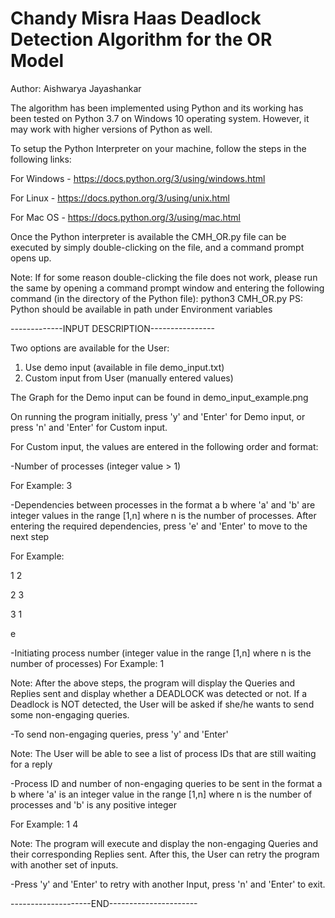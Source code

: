 # Chandy Misra Haas Deadlock Detection Algorithm for the OR Model


Author: Aishwarya Jayashankar

The algorithm has been implemented using Python and its working has been tested on Python 3.7 on Windows 10 operating system.
However, it may work with higher versions of Python as well.

To setup the Python Interpreter on your machine, follow the steps in the following links:

For Windows - https://docs.python.org/3/using/windows.html

For Linux - https://docs.python.org/3/using/unix.html

For Mac OS - https://docs.python.org/3/using/mac.html

Once the Python interpreter is available the CMH_OR.py file can be executed by simply double-clicking on the file, and a command prompt opens up.

Note: If for some reason double-clicking the file does not work, please run the same by opening a command prompt window and entering the following command (in the directory of the Python file):
python3 CMH_OR.py
PS: Python should be available in path under Environment variables

-------------INPUT DESCRIPTION----------------

Two options are available for the User:
1. Use demo input (available in file demo_input.txt)
2. Custom input from User (manually entered values)

The Graph for the Demo input can be found in demo_input_example.png

On running the program initially, press 'y' and 'Enter' for Demo input, or press 'n' and 'Enter' for Custom input.

For Custom input, the values are entered in the following order and format:

-Number of processes (integer value > 1) 

For Example: 3

-Dependencies between processes in the format a b where 'a' and 'b' are integer values in the range [1,n] where n is the number of processes. After entering the required dependencies, press 'e' and 'Enter' to move to the next step

For Example: 

1 2

2 3

3 1

e

-Initiating process number (integer value in the range [1,n] where n is the number of processes)
For Example: 1

Note: After the above steps, the program will display the Queries and Replies sent and display whether a DEADLOCK was detected or not.
If a Deadlock is NOT detected, the User will be asked if she/he wants to send some non-engaging queries.

-To send non-engaging queries, press 'y' and 'Enter'

Note: The User will be able to see a list of process IDs that are still waiting for a reply

-Process ID and number of non-engaging queries to be sent in the format a b where 'a' is an integer value in the range [1,n] where n is the number of processes and 'b' is any positive integer

For Example: 1 4

Note: The program will execute and display the non-engaging Queries and their corresponding Replies sent.
After this, the User can retry the program with another set of inputs.

-Press 'y' and 'Enter' to retry with another Input, press 'n' and 'Enter' to exit.

--------------------END----------------------
